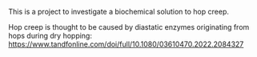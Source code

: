 This is a project to investigate a biochemical solution to hop creep.

Hop creep is thought to be caused by diastatic enzymes originating from hops during dry hopping: https://www.tandfonline.com/doi/full/10.1080/03610470.2022.2084327

